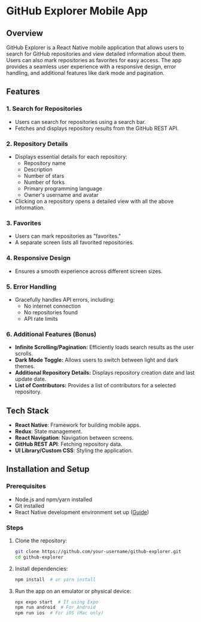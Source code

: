 # GitHub Explorer Mobile App

## Overview
GitHub Explorer is a React Native mobile application that allows users to search for GitHub repositories and view detailed information about them. Users can also mark repositories as favorites for easy access. The app provides a seamless user experience with a responsive design, error handling, and additional features like dark mode and pagination.

## Features

### 1. Search for Repositories
- Users can search for repositories using a search bar.
- Fetches and displays repository results from the GitHub REST API.

### 2. Repository Details
- Displays essential details for each repository:
  - Repository name
  - Description
  - Number of stars
  - Number of forks
  - Primary programming language
  - Owner's username and avatar
- Clicking on a repository opens a detailed view with all the above information.

### 3. Favorites
- Users can mark repositories as "favorites."
- A separate screen lists all favorited repositories.

### 4. Responsive Design
- Ensures a smooth experience across different screen sizes.

### 5. Error Handling
- Gracefully handles API errors, including:
  - No internet connection
  - No repositories found
  - API rate limits

### 6. Additional Features (Bonus)
- **Infinite Scrolling/Pagination:** Efficiently loads search results as the user scrolls.
- **Dark Mode Toggle:** Allows users to switch between light and dark themes.
- **Additional Repository Details:** Displays repository creation date and last update date.
- **List of Contributors:** Provides a list of contributors for a selected repository.

## Tech Stack
- **React Native**: Framework for building mobile apps.
- **Redux**: State management.
- **React Navigation**: Navigation between screens.
- **GitHub REST API**: Fetching repository data.
- **UI Library/Custom CSS**: Styling the application.

## Installation and Setup

### Prerequisites
- Node.js and npm/yarn installed
- Git installed
- React Native development environment set up ([Guide](https://reactnative.dev/docs/environment-setup))

### Steps
1. Clone the repository:
   ```sh
   git clone https://github.com/your-username/github-explorer.git
   cd github-explorer
   ```
2. Install dependencies:
   ```sh
   npm install  # or yarn install
   ```
3. Run the app on an emulator or physical device:
   ```sh
   npx expo start  # If using Expo
   npm run android  # For Android
   npm run ios  # For iOS (Mac only)
   ```

